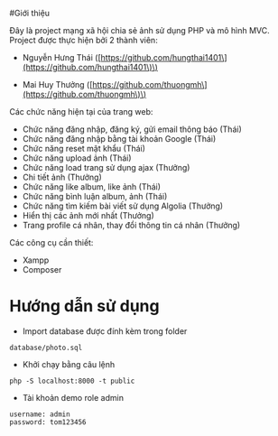 #Giới thiệu

Đây là project mạng xã hội chia sẻ ảnh sử dụng PHP và mô hình MVC.
Project được thực hiện bởi 2 thành viên:

* Nguyễn Hưng Thái \([https://github.com/hungthai1401\](https://github.com/hungthai1401\)\)

* Mai Huy Thưởng \([https://github.com/thuongmh\](https://github.com/thuongmh\)\)

Các chức năng hiện tại của trang web:

* Chức năng đăng nhập, đăng ký, gửi email thông báo \(Thái\)
* Chức năng đăng nhập bằng tài khoản Google \(Thái\)
* Chức năng reset mật khẩu \(Thái\)
* Chức năng upload ảnh \(Thái\)
* Chức năng load trang sử dụng ajax \(Thưởng\)
* Chi tiết ảnh \(Thưởng\)
* Chức năng like album, like ảnh \(Thái\)
* Chức năng bình luận album, ảnh \(Thái\)
* Chức năng tìm kiếm bài viết sử dụng Algolia \(Thưởng\)
* Hiển thị các ảnh mới nhất \(Thưởng\)
* Trang profile cá nhân, thay đổi thông tin cá nhân \(Thưởng\)

Các công cụ cần thiết:

* Xampp
* Composer

# Hướng dẫn sử dụng

* Import database được đính kèm trong folder

```
database/photo.sql
```

* Khởi chạy bằng câu lệnh

```
php -S localhost:8000 -t public
```

* Tài khoản demo role admin

```
username: admin
password: tom123456
```


